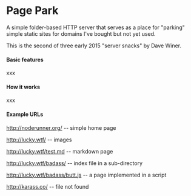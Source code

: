 Page Park
=========

A simple folder-based HTTP server that serves as a place for "parking" simple static sites for domains I've bought but not yet used.

This is the second of three early 2015 "server snacks" by Dave Winer.

#### Basic features 

xxx

#### How it works

xxx

#### Example URLs

http://noderunner.org/ -- simple home page

http://lucky.wtf/ -- images

http://lucky.wtf/test.md -- markdown page

http://lucky.wtf/badass/ -- index file in a sub-directory

http://lucky.wtf/badass/butt.js -- a page implemented in a script

http://karass.co/ -- file not found


